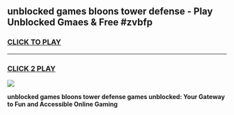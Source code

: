 
## unblocked games bloons tower defense - Play Unblocked Gmaes & Free #zvbfp
<h3>
<a href="https://premium.freeplayer.one?title=unblocked_games_bloons_tower_defense&ref=01M">CLICK TO PLAY</a></h3>
<hr>

<h3>
<a href="https://premium.freeplayer.one?title=unblocked_games_bloons_tower_defense&ref=01M">CLICK 2 PLAY</a>
  
</h3>

<a href="https://premium.freeplayer.one?title=unblocked_games_bloons_tower_defense&ref=01M"><img src="https://clearcache.store/games.png"></a>


**unblocked games bloons tower defense games unblocked: Your Gateway to Fun and Accessible Online Gaming**
